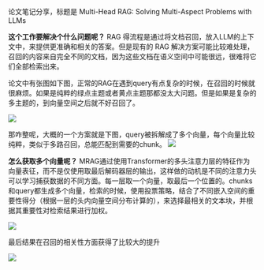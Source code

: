 论文笔记分享，标题是 Multi-Head RAG: Solving Multi-Aspect Problems with LLMs

**这个工作要解决个什么问题呢？** RAG 得流程是通过将文档召回，放入LLM的上下文中，来提供更准确和相关的答案。但是现有的 RAG 解决方案可能比较难处理，召回的内容来自完全不同的文档，因为这些文档在语义空间中可能很远，很难将它们全部检索出来。

论文中有张图如下图，正常的RAG在遇到query有点复杂的时候，在召回的时候就很麻烦。如果是纯粹的绿点主题或者黄点主题那都没太大问题。但是如果是复杂的多主题的，到向量空间之后就不好召回了。

![](https://files.mdnice.com/user/50285/ed995fb7-eea8-48e7-8f73-38b346c1e96d.png)

那咋整呢，大概的一个方案就是下图，query被拆解成了多个向量，每个向量比较纯粹，类似于多路召回，总能匹配到需要的chunk。
![](https://files.mdnice.com/user/50285/33929f68-7b4a-44d4-acd9-ce75f581f89f.png)


**怎么获取多个向量呢？**  MRAG通过使用Transformer的多头注意力层的特征作为向量表征，而不是仅使用取最后解码器层的输出，这样做的动机是不同的注意力头可以学习捕获数据的不同方面。每一层取一个向量，取最后一个位置的。chunks和query都生成多个向量，检索的时候，使用投票策略，结合了不同嵌入空间的重要性得分（根据一层的头内向量空间分布计算的），来选择最相关的文本块，并根据其重要性对检索结果进行加权。

![](https://files.mdnice.com/user/50285/0692f911-89a7-4b2b-8a80-dacf03225cff.png)


最后结果在召回的相关性方面获得了比较大的提升

![](https://files.mdnice.com/user/50285/8e0b5e24-5296-4699-af6e-d02b5347ec3a.png)

